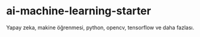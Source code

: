 # ai-machine-learning-starter
Yapay zeka, makine öğrenmesi, python, opencv, tensorflow ve daha fazlası.
